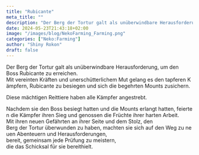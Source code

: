 ```yaml
---
title: "Rubicante"
meta_title: ""
description: "Der Berg der Tortur galt als unüberwindbare Herausforderung, um den Boss Rubicante zu erreichen."
date: 2024-05-23T21:43:18+02:00
image: "/images/blog/NekoFarming_Farming.png"
categories: ["Neko:Farming"]
author: "Shiny Rokon"
draft: false
---
```


Der Berg der Tortur galt als unüberwindbare Herausforderung, um den Boss Rubicante zu erreichen.
Mit vereinten Kräften und unerschütterlichem Mut gelang es den tapferen Kämpfern, Rubicante zu besiegen und sich die begehrten Mounts zusichern. 

Diese mächtigen Reittiere haben alle Kämpfer angestrebt.

Nachdem sie den Boss besiegt hatten und die Mounts erlangt hatten, feierten die Kämpfer ihren Sieg und genossen die Früchte ihrer harten Arbeit. 
Mit ihren neuen Gefährten an ihrer Seite und dem Stolz, den Berg der Tortur überwunden zu haben, machten sie sich auf den Weg zu neuen Abenteuern und Herausforderungen, bereit, gemeinsam jede Prüfung zu meistern, die das Schicksal für sie bereithielt.
